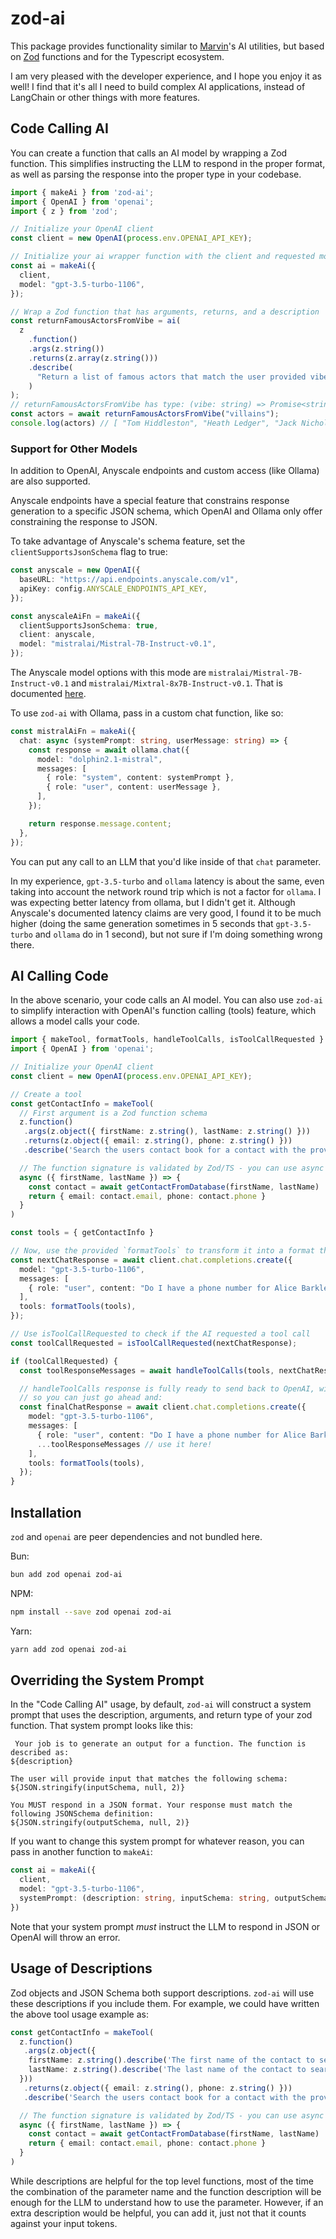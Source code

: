 # zod-ai

This package provides functionality similar to [Marvin](https://github.com/prefecthq/marvin)'s AI utilities,
but based on [Zod](https://github.com/colinhacks/zod) functions and for the Typescript ecosystem.

I am very pleased with the developer experience, and I hope you enjoy it as well! I find that it's all I need to
build complex AI applications, instead of LangChain or other things with more features.

## Code Calling AI

You can create a function that calls an AI model by wrapping a Zod function. This simplifies instructing
the LLM to respond in the proper format, as well as parsing the response into the proper type in your codebase.

```typescript
import { makeAi } from 'zod-ai';
import { OpenAI } from 'openai';
import { z } from 'zod';

// Initialize your OpenAI client
const client = new OpenAI(process.env.OPENAI_API_KEY);

// Initialize your ai wrapper function with the client and requested model
const ai = makeAi({
  client,
  model: "gpt-3.5-turbo-1106",
});

// Wrap a Zod function that has arguments, returns, and a description
const returnFamousActorsFromVibe = ai(
  z
    .function()
    .args(z.string())
    .returns(z.array(z.string()))
    .describe(
      "Return a list of famous actors that match the user provided vibe"
    )
);
// returnFamousActorsFromVibe has type: (vibe: string) => Promise<string[]>
const actors = await returnFamousActorsFromVibe("villains");
console.log(actors) // [ "Tom Hiddleston", "Heath Ledger", "Jack Nicholson", "Anthony Hopkins" ]
```

### Support for Other Models

In addition to OpenAI, Anyscale endpoints and custom access (like Ollama) are also supported.

Anyscale endpoints have a special feature that constrains response generation to a specific JSON schema, which OpenAI and Ollama
only offer constraining the response to JSON.

To take advantage of Anyscale's schema feature, set the `clientSupportsJsonSchema` flag to true:
```typescript
const anyscale = new OpenAI({
  baseURL: "https://api.endpoints.anyscale.com/v1",
  apiKey: config.ANYSCALE_ENDPOINTS_API_KEY,
});

const anyscaleAiFn = makeAi({
  clientSupportsJsonSchema: true,
  client: anyscale,
  model: "mistralai/Mistral-7B-Instruct-v0.1",
});
```

The Anyscale model options with this mode are `mistralai/Mistral-7B-Instruct-v0.1` and `mistralai/Mixtral-8x7B-Instruct-v0.1`.
That is documented [here](https://docs.endpoints.anyscale.com/guides/json_mode/).

To use `zod-ai` with Ollama, pass in a custom chat function, like so:
```typescript
const mistralAiFn = makeAi({
  chat: async (systemPrompt: string, userMessage: string) => {
    const response = await ollama.chat({
      model: "dolphin2.1-mistral",
      messages: [
        { role: "system", content: systemPrompt },
        { role: "user", content: userMessage },
      ],
    });

    return response.message.content;
  },
});
```
You can put any call to an LLM that you'd like inside of that `chat` parameter.


In my experience, `gpt-3.5-turbo` and `ollama` latency is about the same, even taking into account the network round trip
which is not a factor for `ollama`. I was expecting better latency from ollama, but I
didn't get it. Although Anyscale's documented latency claims are very good, I found it to be much higher (doing the same generation
sometimes in 5 seconds that `gpt-3.5-turbo` and `ollama` do in 1 second), but not sure if I'm doing something wrong there.

## AI Calling Code

In the above scenario, your code calls an AI model. You can also use `zod-ai` to simplify interaction with OpenAI's
function calling (tools) feature, which allows a model calls your code.

```typescript
import { makeTool, formatTools, handleToolCalls, isToolCallRequested } from 'zod-ai';
import { OpenAI } from 'openai';

// Initialize your OpenAI client
const client = new OpenAI(process.env.OPENAI_API_KEY);

// Create a tool
const getContactInfo = makeTool(
  // First argument is a Zod function schema
  z.function()
   .args(z.object({ firstName: z.string(), lastName: z.string() }))
   .returns(z.object({ email: z.string(), phone: z.string() }))
   .describe('Search the users contact book for a contact with the provided first and last name'),

  // The function signature is validated by Zod/TS - you can use async or not, either is fine
  async ({ firstName, lastName }) => {
    const contact = await getContactFromDatabase(firstName, lastName)
    return { email: contact.email, phone: contact.phone }
  }
)

const tools = { getContactInfo }

// Now, use the provided `formatTools` to transform it into a format that OpenAI wants
const nextChatResponse = await client.chat.completions.create({
  model: "gpt-3.5-turbo-1106",
  messages: [
    { role: "user", content: "Do I have a phone number for Alice Barkley" },
  ],
  tools: formatTools(tools),
});

// Use isToolCallRequested to check if the AI requested a tool call
const toolCallRequested = isToolCallRequested(nextChatResponse);

if (toolCallRequested) {
  const toolResponseMessages = await handleToolCalls(tools, nextChatResponse.choices[0].message.tool_calls!);

  // handleToolCalls response is fully ready to send back to OpenAI, with tool ID and role set properly
  // so you can just go ahead and:
  const finalChatResponse = await client.chat.completions.create({
    model: "gpt-3.5-turbo-1106",
    messages: [
      { role: "user", content: "Do I have a phone number for Alice Barkley" },
      ...toolResponseMessages // use it here!
    ],
    tools: formatTools(tools),
  });
}
```

## Installation

`zod` and `openai` are peer dependencies and not bundled here.

Bun:
```bash
bun add zod openai zod-ai
```

NPM:
```bash
npm install --save zod openai zod-ai
```

Yarn:
```bash
yarn add zod openai zod-ai
```

## Overriding the System Prompt

In the "Code Calling AI" usage, by default, `zod-ai` will construct a system prompt that uses the description, arguments, and return type of
your zod function. That system prompt looks like this:
```
 Your job is to generate an output for a function. The function is described as:
${description}

The user will provide input that matches the following schema:
${JSON.stringify(inputSchema, null, 2)}

You MUST respond in a JSON format. Your response must match the following JSONSchema definition:
${JSON.stringify(outputSchema, null, 2)} 
``` 

If you want to change this system prompt for whatever reason, you can pass in another function to `makeAi`:
```typescript
const ai = makeAi({
  client,
  model: "gpt-3.5-turbo-1106",
  systemPrompt: (description: string, inputSchema: string, outputSchema: string) => `new system prompt`
})
```

Note that your system prompt *must* instruct the LLM to respond in JSON or OpenAI will throw an error.

## Usage of Descriptions

Zod objects and JSON Schema both support descriptions. `zod-ai` will use these descriptions if you include them.
For example, we could have written the above tool usage example as:
```typescript
const getContactInfo = makeTool(
  z.function()
   .args(z.object({ 
    firstName: z.string().describe('The first name of the contact to search for'), 
    lastName: z.string().describe('The last name of the contact to search for') 
  }))
   .returns(z.object({ email: z.string(), phone: z.string() }))
   .describe('Search the users contact book for a contact with the provided first and last name'),

  // The function signature is validated by Zod/TS - you can use async or not, either is fine
  async ({ firstName, lastName }) => {
    const contact = await getContactFromDatabase(firstName, lastName)
    return { email: contact.email, phone: contact.phone }
  }
)
```

While descriptions are helpful for the top level functions, most of the time the combination of 
the parameter name and the function description will be enough for the LLM to understand how to use the parameter.
However, if an extra description would be helpful, you can add it, just not that it counts against your input tokens.
